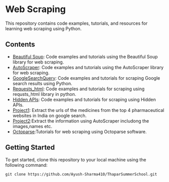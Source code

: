 # Web Scraping

This repository contains code examples, tutorials, and resources for learning web scraping using Python.

## Contents

- [Beautiful Soup](BeautifulSoup.ipynb): Code examples and tutorials using the Beautiful Soup library for web scraping.
- [AutoScraper](AutoScraper.ipynb): Code examples and tutorials using the AutoScraper library for web scraping.
- [GoogleSearchQuery](googlesearch.ipynb): Code examples and tutorials for scraping Google search results using Python.
- [Requests_html](Requests_HTML.ipynb): Code examples and tutorials for scraping using requsts_html library in python.
- [Hidden APIs](HiddenAPIs.ipynb): Code examples and tutorials for scraping using Hidden APIs.
- [Project1](Project1.ipynb): Extract the urls of the medicines from the top 4 pharmaceutical websites in India on google search.
- [Project2](Project2.ipynb):Extract the information using AutoScraper includong the images,names etc.
- [Octoparse](octoparse):Tutorials for web scraping using Octoparse software.

## Getting Started

To get started, clone this repository to your local machine using the following command:

```shell
git clone https://github.com/Ayush-Sharma410/ThaparSummerSchool.git

